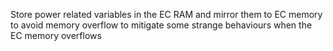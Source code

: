 Store power related variables in the EC RAM and mirror them to EC memory
to avoid memory overflow to mitigate some strange behaviours when the EC
memory overflows

